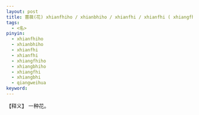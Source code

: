 ```yaml
---     
layout: post    
title: 蔷薇(花) xhianfhiho / xhianbhiho / xhianfhi / xhianfhi ( xhiangfhiho / xhiangbhiho / xhiangfhi / xhiangbhi )       
tags:    
  - <名>       
pinyin:       
  - xhianfhiho    
  - xhianbhiho    
  - xhianfhi     
  - xhianfhi     
  - xhiangfhiho    
  - xhiangbhiho    
  - xhiangfhi    
  - xhiangbhi       
  - qiangweihua      
keyword:     
---    
```


【释义】 一种花。         


